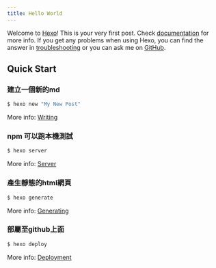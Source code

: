 ```yaml
---
title: Hello World
---
```

Welcome to [Hexo](https://hexo.io/)! This is your very first post. Check [documentation](https://hexo.io/docs/) for more info. If you get any problems when using Hexo, you can find the answer in [troubleshooting](https://hexo.io/docs/troubleshooting.html) or you can ask me on [GitHub](https://github.com/hexojs/hexo/issues).

## Quick Start

### 建立一個新的md

``` bash
$ hexo new "My New Post"
```

More info: [Writing](https://hexo.io/docs/writing.html)

### npm 可以跑本機測試

``` bash
$ hexo server
```

More info: [Server](https://hexo.io/docs/server.html)

### 產生靜態的html網頁

``` bash
$ hexo generate
```

More info: [Generating](https://hexo.io/docs/generating.html)

### 部屬至github上面

``` bash
$ hexo deploy
```

More info: [Deployment](https://hexo.io/docs/one-command-deployment.html)
